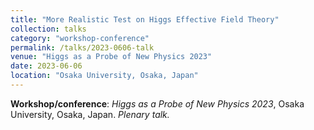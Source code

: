 ```yaml
---
title: "More Realistic Test on Higgs Effective Field Theory"
collection: talks
category: "workshop-conference"
permalink: /talks/2023-0606-talk
venue: "Higgs as a Probe of New Physics 2023"
date: 2023-06-06
location: "Osaka University, Osaka, Japan"
---
```

**Workshop/conference**: *Higgs as a Probe of New Physics 2023*, Osaka University, Osaka, Japan. *Plenary talk.*


